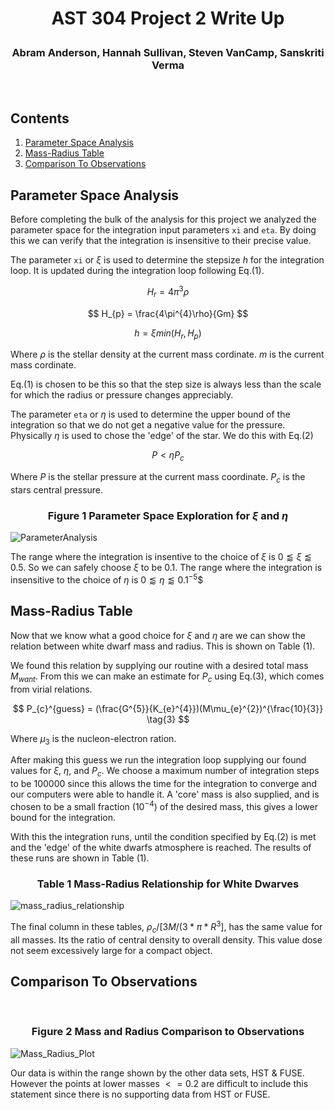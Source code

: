 # <p align="center">AST 304 Project 2 Write Up</p>

### <p align="center">Abram Anderson, Hannah Sullivan, Steven VanCamp, Sanskriti Verma</p>
<br>

## Contents
1. [Parameter Space Analysis](https://github.com/vancam25/AST304_star_society/new/main/Project%20%232#parameter-space-analysis) 
2. [Mass-Radius Table](https://github.com/vancam25/AST304_star_society/new/main/Project%20%232#mass-radius-table)
3. [Comparison To Observations](https://github.com/vancam25/AST304_star_society/new/main/Project%20%232#comparison-to-observations)

## Parameter Space Analysis
Before completing the bulk of the analysis for this project we analyzed the parameter space for the
integration input parameters `xi` and `eta`. By doing this we can verify that the integration is insensitive
to their precise value.

The parameter `xi` or $\xi$ is used to determine the stepsize $h$ for the integration loop. It is updated
during the integration loop following Eq.(1).

$$ H_{r} = 4\pi^{3}\rho $$

$$ H_{p} = \frac{4\pi^{4}\rho}{Gm} $$

$$ h={\xi}min(H_{r},H_{p}) \tag{1} $$

Where $\rho$ is the stellar density at the current mass cordinate. $m$ is the current mass cordinate. 

Eq.(1) is chosen to be this so that the step size is always less than the scale for which the radius or pressure 
changes appreciably.

The parameter `eta` or $\eta$ is used to determine the upper bound of the integration so that we do not
get a negative value for the pressure. Physically $\eta$ is used to chose the 'edge' of the star. We do this
with Eq.(2)

$$ P<\eta P_{c} \tag{2} $$

Where $P$ is the stellar pressure at the current mass coordinate. $P_{c}$ is the stars central pressure.

### <p align="center">Figure 1 Parameter Space Exploration for $\xi$ and $\eta$</p>
![ParameterAnalysis](https://user-images.githubusercontent.com/90724182/201415012-922f0855-50c8-4f4b-b1aa-6a544421f95f.svg)

The range where the integration is insentive to the choice of $\xi$ is $0\lessapprox\xi\lessapprox0.5$. 
So we can safely choose $\xi$ to be $0.1$. The range where the integration is insensitive to the 
choice of $\eta$ is $0\lessapprox\eta\lessapprox0.1^{-5}$$

## Mass-Radius Table

Now that we know what a good choice for $\xi$ and $\eta$ are we can show the relation between white dwarf mass and radius. This is shown on Table (1).

We found this relation by supplying our routine with a desired total mass $M_{want}$. From this we can make an estimate for $P_{c}$ using Eq.(3), which comes from virial relations.

$$ P_{c}^{guess} = (\frac{G^{5}}{K_{e}^{4}})(M\mu_{e}^{2})^{\frac{10}{3}} \tag{3} $$

Where $\mu_{3}$ is the nucleon-electron ration.

After making this guess we run the integration loop supplying our found values for $\xi$, $\eta$, and $P_{c}$. We choose a maximum number of integration steps to be 100000 since this allows the time for the integration to converge and our computers were able to handle it. A 'core' mass is also supplied, and is chosen to be a small fraction ($10^{-4}$) of the desired mass, this gives a lower bound for the integration. 

With this the integration runs, until the condition specified by Eq.(2) is met and the 'edge' of the white dwarfs atmosphere is reached. The results of these runs are shown in Table (1).

### <p align="center">Table 1 Mass-Radius Relationship for White Dwarves</p>
![mass_radius_relationship](https://user-images.githubusercontent.com/90724182/201414979-e0103d17-3546-4680-bb1a-e40103b21dfe.png)

The final column in these tables, $\rho_{c}/[3M/(3*\pi*R^{3}]$, has the same value for all masses. Its the ratio of central density to overall density. This value dose not seem excessively large for a compact object.

## Comparison To Observations
<br>

### <p align="center">Figure 2 Mass and Radius Comparison to Observations</p>
![Mass_Radius_Plot](https://user-images.githubusercontent.com/90724182/201415029-96bf1ed4-ef61-417e-bd23-cb41dfda6ab0.svg)

Our data is within the range shown by the other data sets, HST & FUSE. However the points at lower masses $<=0.2$ are difficult to include this statement since there is no supporting data from HST or FUSE.

